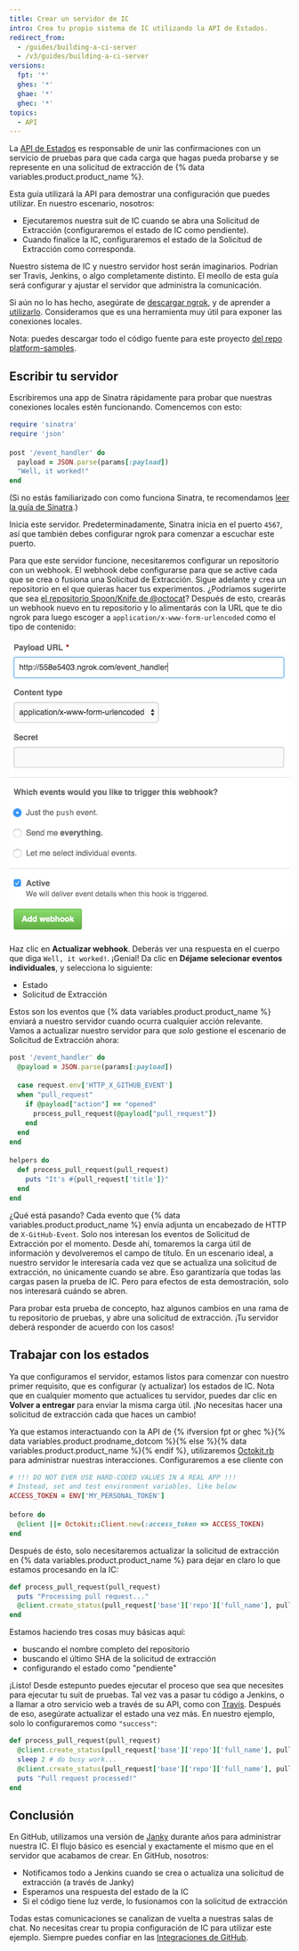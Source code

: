 ```yaml
---
title: Crear un servidor de IC
intro: Crea tu propio sistema de IC utilizando la API de Estados.
redirect_from:
  - /guides/building-a-ci-server
  - /v3/guides/building-a-ci-server
versions:
  fpt: '*'
  ghes: '*'
  ghae: '*'
  ghec: '*'
topics:
  - API
---
```




La [API de Estados][status API] es responsable de unir las confirmaciones con un servicio de pruebas para que cada carga que hagas pueda probarse y se represente en una solicitud de extracción de {% data variables.product.product_name %}.

Esta guía utilizará la API para demostrar una configuración que puedes utilizar. En nuestro escenario, nosotros:

* Ejecutaremos nuestra suit de IC cuando se abra una Solicitud de Extracción (configuraremos el estado de IC como pendiente).
* Cuando finalice la IC, configuraremos el estado de la Solicitud de Extracción como corresponda.

Nuestro sistema de IC y nuestro servidor host serán imaginarios. Podrían ser Travis, Jenkins, o algo completamente distinto. El meollo de esta guía será configurar y ajustar el servidor que administra la comunicación.

Si aún no lo has hecho, asegúrate de [descargar ngrok][ngrok], y de aprender a [utilizarlo][using ngrok]. Consideramos que es una herramienta muy útil para exponer las conexiones locales.

Nota: puedes descargar todo el código fuente para este proyecto [del repo platform-samples][platform samples].

## Escribir tu servidor

Escribiremos una app de Sinatra rápidamente para probar que nuestras conexiones locales estén funcionando. Comencemos con esto:

``` ruby
require 'sinatra'
require 'json'

post '/event_handler' do
  payload = JSON.parse(params[:payload])
  "Well, it worked!"
end
```

(Si no estás familiarizado con como funciona Sinatra, te recomendamos [leer la guía de Sinatra][Sinatra].)

Inicia este servidor. Predeterminadamente, Sinatra inicia en el puerto `4567`, así que también debes configurar ngrok para comenzar a escuchar este puerto.

Para que este servidor funcione, necesitaremos configurar un repositorio con un webhook. El webhook debe configurarse para que se active cada que se crea o fusiona una Solicitud de Extracción. Sigue adelante y crea un repositorio en el que quieras hacer tus experimentos. ¿Podríamos sugerirte que sea [el repositorio Spoon/Knife de @octocat](https://github.com/octocat/Spoon-Knife)? Después de esto, crearás un webhook nuevo en tu repositorio y lo alimentarás con la URL que te dio ngrok para luego escoger a `application/x-www-form-urlencoded` como el tipo de contenido:

![Una URL de ngrok nueva](/assets/images/webhook_sample_url.png)

Haz clic en **Actualizar webhook**. Deberás ver una respuesta en el cuerpo que diga `Well, it worked!`. ¡Genial! Da clic en **Déjame selecionar eventos individuales**, y selecciona lo siguiente:

* Estado
* Solicitud de Extracción

Estos son los eventos que {% data variables.product.product_name %} enviará a nuestro servidor cuando ocurra cualquier acción relevante. Vamos a actualizar nuestro servidor para que *solo* gestione el escenario de Solicitud de Extracción ahora:

``` ruby
post '/event_handler' do
  @payload = JSON.parse(params[:payload])

  case request.env['HTTP_X_GITHUB_EVENT']
  when "pull_request"
    if @payload["action"] == "opened"
      process_pull_request(@payload["pull_request"])
    end
  end
end

helpers do
  def process_pull_request(pull_request)
    puts "It's #{pull_request['title']}"
  end
end
```

¿Qué está pasando? Cada evento que {% data variables.product.product_name %} envía adjunta un encabezado de HTTP de `X-GitHub-Event`. Solo nos interesan los eventos de Solicitud de Extracción por el momento. Desde ahí, tomaremos la carga útil de información y devolveremos el campo de título. En un escenario ideal, a nuestro servidor le interesaría cada vez que se actualiza una solicitud de extracción, no únicamente cuando se abre. Eso garantizaría que todas las cargas pasen la prueba de IC. Pero para efectos de esta demostración, solo nos interesará cuándo se abren.

Para probar esta prueba de concepto, haz algunos cambios en una rama de tu repositorio de pruebas, y abre una solicitud de extracción. ¡Tu servidor deberá responder de acuerdo con los casos!

## Trabajar con los estados

Ya que configuramos el servidor, estamos listos para comenzar con nuestro primer requisito, que es configurar (y actualizar) los estados de IC. Nota que en cualquier momento que actualices tu servidor, puedes dar clic en **Volver a entregar** para enviar la misma carga útil. ¡No necesitas hacer una solicitud de extracción cada que haces un cambio!

Ya que estamos interactuando con la API de {% ifversion fpt or ghec %}{% data variables.product.prodname_dotcom %}{% else %}{% data variables.product.product_name %}{% endif %}, utilizaremos [Octokit.rb][octokit.rb] para administrar nuestras interacciones. Configuraremos a ese cliente con

``` ruby
# !!! DO NOT EVER USE HARD-CODED VALUES IN A REAL APP !!!
# Instead, set and test environment variables, like below
ACCESS_TOKEN = ENV['MY_PERSONAL_TOKEN']

before do
  @client ||= Octokit::Client.new(:access_token => ACCESS_TOKEN)
end
```

Después de ésto, solo necesitaremos actualizar la solicitud de extracción en {% data variables.product.product_name %} para dejar en claro lo que estamos procesando en la IC:

``` ruby
def process_pull_request(pull_request)
  puts "Processing pull request..."
  @client.create_status(pull_request['base']['repo']['full_name'], pull_request['head']['sha'], 'pending')
end
```

Estamos haciendo tres cosas muy básicas aquí:

* buscando el nombre completo del repositorio
* buscando el último SHA de la solicitud de extracción
* configurando el estado como "pendiente"

¡Listo! Desde estepunto puedes ejecutar el proceso que sea que necesites para ejecutar tu suit de pruebas. Tal vez vas a pasar tu código a Jenkins, o a llamar a otro servicio web a través de su API, como con [Travis][travis api]. Después de eso, asegúrate actualizar el estado una vez más. En nuestro ejemplo, solo lo configuraremos como `"success"`:

``` ruby
def process_pull_request(pull_request)
  @client.create_status(pull_request['base']['repo']['full_name'], pull_request['head']['sha'], 'pending')
  sleep 2 # do busy work...
  @client.create_status(pull_request['base']['repo']['full_name'], pull_request['head']['sha'], 'success')
  puts "Pull request processed!"
end
```

## Conclusión

En GitHub, utilizamos una versión de [Janky][janky] durante años para administrar nuestra IC. El flujo básico es esencial y exactamente el mismo que en el servidor que acabamos de crear. En GitHub, nosotros:

* Notificamos todo a Jenkins cuando se crea o actualiza una solicitud de extracción (a través de Janky)
* Esperamos una respuesta del estado de la IC
* Si el código tiene luz verde, lo fusionamos con la solicitud de extracción

Todas estas comunicaciones se canalizan de vuelta a nuestras salas de chat. No necesitas crear tu propia configuración de IC para utilizar este ejemplo. Siempre puedes confiar en las [Integraciones de GitHub][integrations].

[status API]: /rest/reference/commits#commit-statuses
[ngrok]: https://ngrok.com/
[using ngrok]: /webhooks/configuring/#using-ngrok
[platform samples]: https://github.com/github/platform-samples/tree/master/api/ruby/building-a-ci-server
[Sinatra]: http://www.sinatrarb.com/
[octokit.rb]: https://github.com/octokit/octokit.rb
[travis api]: https://api.travis-ci.org/docs/
[janky]: https://github.com/github/janky
[integrations]: https://github.com/integrations
